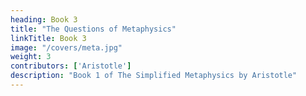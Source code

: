 ```yaml
---
heading: Book 3
title: "The Questions of Metaphysics"
linkTitle: Book 3
image: "/covers/meta.jpg"
weight: 3
contributors: ['Aristotle']
description: "Book 1 of The Simplified Metaphysics by Aristotle"
---
```


